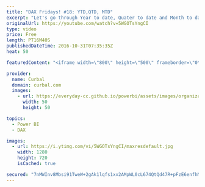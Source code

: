 ```yaml
---
title: "DAX Fridays! #18: YTD,QTD, MTD"
excerpt: "Let's go through Year to date, Quater to date and Month to date functions available in DAX!  Keynotes: 00:26 TOTALYTD function in DAX 07:18 TOTALMTD function in DAX 11:22 TOTALQTD function in DAX  Link to Power BI file: https://curbal.com/blog/glossary/totalytd-dax   NEXT VIDEO:  https://www.youtube.com/watch?v=-ykkaAtlCMc"
originalUrl: https://youtube.com/watch?v=5WGOTsYngCI
type: video
price: Free
length: PT16M40S
publishedDateTime: 2016-10-31T07:35:35Z
heat: 50

featuredContent: "<iframe width=\"800\" height=\"500\" frameborder=\"0\" src=\"https://www.youtube.com/embed/5WGOTsYngCI\" allow=\"accelerometer; autoplay; encrypted-media; gyroscope; picture-in-picture\" allowfullscreen></iframe>"

provider:
  name: Curbal
  domain: curbal.com
  images:
    - url: https://everyday-cc.github.io/powerbi/assets/images/organizations/curbal.com-50x50.jpg
      width: 50
      height: 50

topics:
  - Power BI
  - DAX

images:
  - url: https://i.ytimg.com/vi/5WGOTsYngCI/maxresdefault.jpg
    width: 1280
    height: 720
    isCached: true

secured: "7nMWInv8Mbsi91TweW+2gAk1lqfs1xx2AMpWL0cL674QtQd47R+pFzE6enfhMmy3RXtmbH0B+HhHpusk88KLnSteEVZHnm+88lHTT3v4Jo18fnOUmaKOQft/OkumUu/JFwREB1+dg2OJ+GdtxOUrkSUl8uwFAdytG18NCqIrJNb6IKBxJyb9xKIoxQatO9GCd6eHRTrxHlFk/uH2J1KeZjjXNzaAQSyyRw6viLH/UB65OcORKiGU77VQQ5PkW5wj/L+w6LCg35g8uXzPPyhN9k85aBIjAc5WSlVYApDqiuClhArkkl3ObQe75rTk9uUZOrz0VqvQ+ppVPrLz1iNkTkSIbCojtnTwxcGw72vRmCkwpx+XlzhLc8D1UuSEFp2/LvV+i81dnrl6ysn8+DwZtiFj/EMlvdqIymWScEMdL6w=;UV0gXanys90hGi20x+q3Pw=="
---
```


